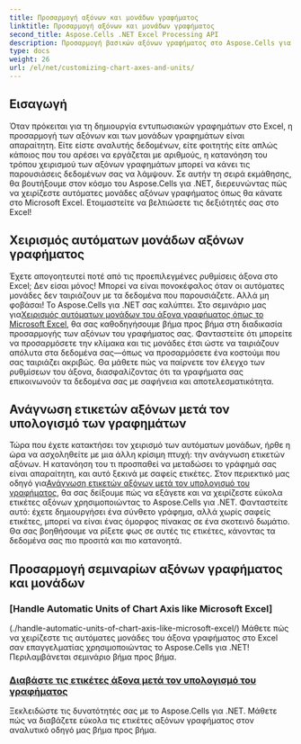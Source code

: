 ```yaml
---
title: Προσαρμογή αξόνων και μονάδων γραφήματος
linktitle: Προσαρμογή αξόνων και μονάδων γραφήματος
second_title: Aspose.Cells .NET Excel Processing API
description: Προσαρμογή βασικών αξόνων γραφήματος στο Aspose.Cells για .NET με εύκολα σεμινάρια. Μάθετε να χειρίζεστε τις αυτόματες μονάδες και να διαβάζετε ετικέτες αξόνων όπως ένας επαγγελματίας του Excel.
type: docs
weight: 26
url: /el/net/customizing-chart-axes-and-units/
---
```

## Εισαγωγή

Όταν πρόκειται για τη δημιουργία εντυπωσιακών γραφημάτων στο Excel, η προσαρμογή των αξόνων και των μονάδων γραφημάτων είναι απαραίτητη. Είτε είστε αναλυτής δεδομένων, είτε φοιτητής είτε απλώς κάποιος που του αρέσει να εργάζεται με αριθμούς, η κατανόηση του τρόπου χειρισμού των αξόνων γραφημάτων μπορεί να κάνει τις παρουσιάσεις δεδομένων σας να λάμψουν. Σε αυτήν τη σειρά εκμάθησης, θα βουτήξουμε στον κόσμο του Aspose.Cells για .NET, διερευνώντας πώς να χειρίζεστε αυτόματες μονάδες αξόνων γραφήματος όπως θα κάνατε στο Microsoft Excel. Ετοιμαστείτε να βελτιώσετε τις δεξιότητές σας στο Excel!

## Χειρισμός αυτόματων μονάδων αξόνων γραφήματος

Έχετε απογοητευτεί ποτέ από τις προεπιλεγμένες ρυθμίσεις άξονα στο Excel; Δεν είσαι μόνος! Μπορεί να είναι πονοκέφαλος όταν οι αυτόματες μονάδες δεν ταιριάζουν με τα δεδομένα που παρουσιάζετε. Αλλά μη φοβάσαι! Το Aspose.Cells για .NET σας καλύπτει. Στο σεμινάριο μας για[Χειρισμός αυτόματων μονάδων του άξονα γραφήματος όπως το Microsoft Excel](./handle-automatic-units-of-chart-axis-like-microsoft-excel/), θα σας καθοδηγήσουμε βήμα προς βήμα στη διαδικασία προσαρμογής των αξόνων του γραφήματος σας. Φανταστείτε ότι μπορείτε να προσαρμόσετε την κλίμακα και τις μονάδες έτσι ώστε να ταιριάζουν απόλυτα στα δεδομένα σας—όπως να προσαρμόσετε ένα κοστούμι που σας ταιριάζει ακριβώς. Θα μάθετε πώς να παίρνετε τον έλεγχο των ρυθμίσεων του άξονα, διασφαλίζοντας ότι τα γραφήματα σας επικοινωνούν τα δεδομένα σας με σαφήνεια και αποτελεσματικότητα.

## Ανάγνωση ετικετών αξόνων μετά τον υπολογισμό των γραφημάτων

 Τώρα που έχετε κατακτήσει τον χειρισμό των αυτόματων μονάδων, ήρθε η ώρα να ασχοληθείτε με μια άλλη κρίσιμη πτυχή: την ανάγνωση ετικετών αξόνων. Η κατανόηση του τι προσπαθεί να μεταδώσει το γράφημά σας είναι απαραίτητη, και αυτό ξεκινά με σαφείς ετικέτες. Στον περιεκτικό μας οδηγό για[Ανάγνωση ετικετών αξόνων μετά τον υπολογισμό του γραφήματος](./read-axis-labels-after-calculating-chart/), θα σας δείξουμε πώς να εξάγετε και να χειρίζεστε εύκολα ετικέτες αξόνων χρησιμοποιώντας το Aspose.Cells για .NET. Φανταστείτε αυτό: έχετε δημιουργήσει ένα σύνθετο γράφημα, αλλά χωρίς σαφείς ετικέτες, μπορεί να είναι ένας όμορφος πίνακας σε ένα σκοτεινό δωμάτιο. Θα σας βοηθήσουμε να ρίξετε φως σε αυτές τις ετικέτες, κάνοντας τα δεδομένα σας πιο προσιτά και πιο κατανοητά.

## Προσαρμογή σεμιναρίων αξόνων γραφήματος και μονάδων
### [Handle Automatic Units of Chart Axis like Microsoft Excel]
(./handle-automatic-units-of-chart-axis-like-microsoft-excel/)
Μάθετε πώς να χειρίζεστε τις αυτόματες μονάδες του άξονα γραφήματος στο Excel σαν επαγγελματίας χρησιμοποιώντας το Aspose.Cells για .NET! Περιλαμβάνεται σεμινάριο βήμα προς βήμα.
### [Διαβάστε τις ετικέτες άξονα μετά τον υπολογισμό του γραφήματος](./read-axis-labels-after-calculating-chart/)
Ξεκλειδώστε τις δυνατότητές σας με το Aspose.Cells για .NET. Μάθετε πώς να διαβάζετε εύκολα τις ετικέτες αξόνων γραφήματος στον αναλυτικό οδηγό μας βήμα προς βήμα.